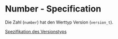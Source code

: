 # Number - Specification

Die Zahl (`number`) hat den Werttyp Version (`version_t`).

[Spezifikation des Versionstyps](types/version-spec.de.md)
